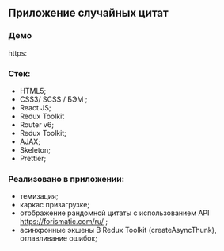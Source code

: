 ## Приложение случайных цитат

### Демо

https:

### Стек:

- HTML5;
- СSS3/ SCSS / БЭМ ;
- React JS;
- Redux Toolkit
- Router v6;
- Redux Toolkit;
- AJAX;
- Skeleton;
- Prettier;

### Реализовано в приложении:

- темизация;
- каркас призагрузке;
- отображение рандомной цитаты с использованием API https://forismatic.com/ru/ ;
- асинхронные экшены В Redux Toolkit (createAsyncThunk), отлавливание ошибок;
